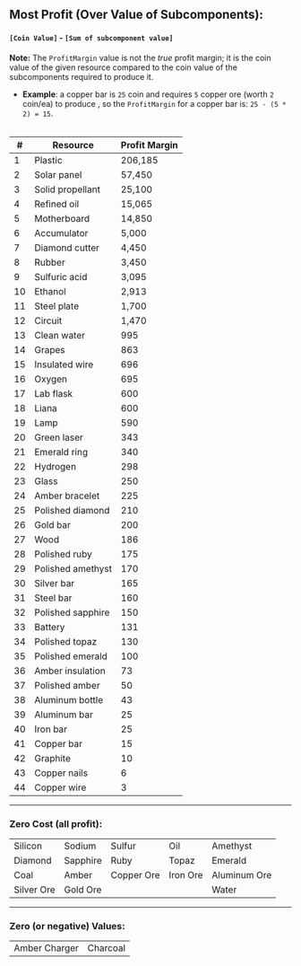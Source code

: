 ## Most Profit (Over Value of Subcomponents):
#### `[Coin Value]` - `[Sum of subcomponent value]`

**Note:** The `ProfitMargin` value is not the *true* profit margin; it is the coin value of the given resource
  compared to the coin value of the subcomponents required to produce it.  
 * **Example**: a copper bar is `25` coin and requires `5` copper ore (worth `2` coin/ea) to produce , so the 
  `ProfitMargin` for a copper bar is: `25 - (5 * 2) = 15`.  
   &nbsp;  

| #  	| Resource          	| Profit Margin 	|
|----	|-------------------	|---------------	|
| 1  	| Plastic           	| 206,185       	|
| 2  	| Solar panel       	| 57,450        	|
| 3  	| Solid propellant  	| 25,100        	|
| 4  	| Refined oil       	| 15,065        	|
| 5  	| Motherboard       	| 14,850        	|
| 6  	| Accumulator       	| 5,000         	|
| 7  	| Diamond cutter    	| 4,450         	|
| 8  	| Rubber            	| 3,450         	|
| 9  	| Sulfuric acid     	| 3,095         	|
| 10 	| Ethanol           	| 2,913         	|
| 11 	| Steel plate       	| 1,700         	|
| 12 	| Circuit           	| 1,470         	|
| 13 	| Clean water       	| 995           	|
| 14 	| Grapes            	| 863           	|
| 15 	| Insulated wire    	| 696           	|
| 16 	| Oxygen            	| 695           	|
| 17 	| Lab flask         	| 600           	|
| 18 	| Liana             	| 600           	|
| 19 	| Lamp              	| 590           	|
| 20 	| Green laser       	| 343           	|
| 21 	| Emerald ring      	| 340           	|
| 22 	| Hydrogen          	| 298           	|
| 23 	| Glass             	| 250           	|
| 24 	| Amber bracelet    	| 225           	|
| 25 	| Polished diamond  	| 210           	|
| 26 	| Gold bar          	| 200           	|
| 27 	| Wood              	| 186           	|
| 28 	| Polished ruby     	| 175           	|
| 29 	| Polished amethyst 	| 170           	|
| 30 	| Silver bar        	| 165           	|
| 31 	| Steel bar         	| 160           	|
| 32 	| Polished sapphire 	| 150           	|
| 33 	| Battery           	| 131           	|
| 34 	| Polished topaz    	| 130           	|
| 35 	| Polished emerald  	| 100           	|
| 36 	| Amber insulation  	| 73            	|
| 37 	| Polished amber    	| 50            	|
| 38 	| Aluminum bottle   	| 43            	|
| 39 	| Aluminum bar      	| 25            	|
| 40 	| Iron bar          	| 25            	|
| 41 	| Copper bar        	| 15            	|
| 42 	| Graphite          	| 10            	|
| 43 	| Copper nails      	| 6             	|
| 44 	| Copper wire       	| 3             	|

- - -

### **Zero Cost (all profit)**:

|             |            |            |              |              |
|-------------|------------|------------|--------------|--------------|
| Silicon     | Sodium     | Sulfur     | Oil          | Amethyst     |
| Diamond     | Sapphire   | Ruby       | Topaz        | Emerald      |
| Coal        | Amber      | Copper Ore | Iron Ore     | Aluminum Ore | 
| Silver Ore  | Gold Ore   |            |              | Water        |

- - - 

### **Zero (or negative) Values**:

| | |
|---|---|
| Amber Charger | Charcoal |

